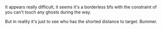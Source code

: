 It appears really difficult, it seems it's a borderless bfs with the constraint of you can't touch any ghosts during the way.

But in reality it's just to see who has the shorted distance to target. Bummer.
